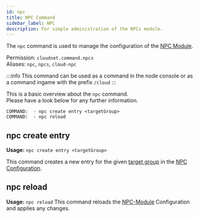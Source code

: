 ```yaml
---
id: npc
title: NPC Command
sidebar_label: NPC
description: For simple administration of the NPCs module.
---
```


The `npc` command is used to manage the configuration of the [NPC Module](../modules/npc.md).

Permission: `cloudnet.command.npcs`  
Aliases: `npc`, `npcs`, `cloud-npc`

:::info
This command can be used as a command in the node console or as a command ingame with the prefix `/cloud`
:::

This is a basic overview about the `npc` command.  
Please have a look below for any further information.
```
COMMAND:  - npc create entry <targetGroup>
COMMAND:  - npc reload
```

## npc create entry
**Usage:** `npc create entry <targetGroup>`

This command creates a new entry for the given [target group](../components/groups.md) in the
[NPC Configuration](../modules/npc.md).

## npc reload
**Usage:** `npc reload`
This command reloads the [NPC-Module](../modules/npc.md) Configuration and applies any changes.